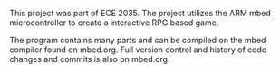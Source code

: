 This project was part of ECE 2035. The project utilizes the ARM mbed microcontroller to create a interactive RPG based game.

The program contains many parts and can be compiled on the mbed compiler found on mbed.org. Full version control and history of code changes and commits is also on mbed.org.  
